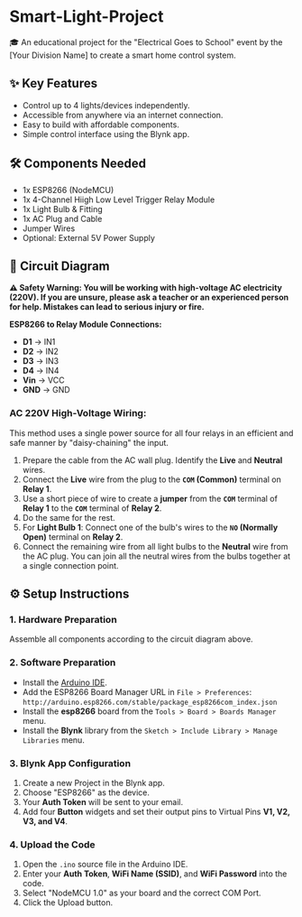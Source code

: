 # Smart-Light-Project
🎓 An educational project for the "Electrical Goes to School" event by the [Your Division Name] to create a smart home control system.

## ✨ Key Features
- Control up to 4 lights/devices independently.
- Accessible from anywhere via an internet connection.
- Easy to build with affordable components.
- Simple control interface using the Blynk app.

## 🛠️ Components Needed
- 1x ESP8266 (NodeMCU)
- 1x 4-Channel Hiigh Low Level Trigger Relay Module
- 1x Light Bulb & Fitting
- 1x AC Plug and Cable
- Jumper Wires
- Optional: External 5V Power Supply

## 🔌 Circuit Diagram
**⚠️ Safety Warning: You will be working with high-voltage AC electricity (220V). If you are unsure, please ask a teacher or an experienced person for help. Mistakes can lead to serious injury or fire.**

**ESP8266 to Relay Module Connections:**
- **D1** -> IN1
- **D2** -> IN2
- **D3** -> IN3
- **D4** -> IN4
- **Vin** -> VCC
- **GND** -> GND

### AC 220V High-Voltage Wiring:
This method uses a single power source for all four relays in an efficient and safe manner by "daisy-chaining" the input.

1.  Prepare the cable from the AC wall plug. Identify the **Live** and **Neutral** wires.
2.  Connect the **Live** wire from the plug to the **`COM` (Common)** terminal on **Relay 1**.
3.  Use a short piece of wire to create a **jumper** from the **`COM`** terminal of **Relay 1** to the **`COM`** terminal of **Relay 2**.
4.  Do the same for the rest.
5.  For **Light Bulb 1**: Connect one of the bulb's wires to the **`NO` (Normally Open)** terminal on **Relay 2**.
6.  Connect the remaining wire from all light bulbs to the **Neutral** wire from the AC plug. You can join all the neutral wires from the bulbs together at a single connection point.

## ⚙️ Setup Instructions

### 1. Hardware Preparation
Assemble all components according to the circuit diagram above.

### 2. Software Preparation
- Install the [Arduino IDE](https://www.arduino.cc/en/software).
- Add the ESP8266 Board Manager URL in `File > Preferences`: `http://arduino.esp8266.com/stable/package_esp8266com_index.json`
- Install the **esp8266** board from the `Tools > Board > Boards Manager` menu.
- Install the **Blynk** library from the `Sketch > Include Library > Manage Libraries` menu.

### 3. Blynk App Configuration
1.  Create a new Project in the Blynk app.
2.  Choose "ESP8266" as the device.
3.  Your **Auth Token** will be sent to your email.
4.  Add four **Button** widgets and set their output pins to Virtual Pins **V1, V2, V3, and V4**.

### 4. Upload the Code
1.  Open the `.ino` source file in the Arduino IDE.
2.  Enter your **Auth Token**, **WiFi Name (SSID)**, and **WiFi Password** into the code.
3.  Select "NodeMCU 1.0" as your board and the correct COM Port.
4.  Click the Upload button.
